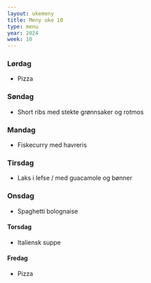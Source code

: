 ```yaml
---
layout: ukemeny
title: Meny uke 10
type: menu
year: 2024
week: 10
---
```


### Lørdag

- Pizza

### Søndag

- Short ribs med stekte grønnsaker og rotmos

### Mandag

- Fiskecurry med havreris

### Tirsdag

- Laks i lefse / med guacamole og bønner

### Onsdag

- Spaghetti bolognaise

#### Torsdag

- Italiensk suppe

#### Fredag

- Pizza
